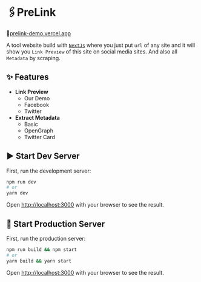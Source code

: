 # 🖇️PreLink

🔗[prelink-demo.vercel.app](https://prelink-demo.vercel.app)

A tool website build with [`NextJs`](https://nextjs.org) where you just put `url` of any site and it will show you `Link Preview` of this site on social media sites.
And also all `Metadata` by scraping.

## ✨ Features

- **Link Preview**
  - Our Demo
  - Facebook
  - Twitter
- **Extract Metadata**
  - Basic
  - OpenGraph
  - Twitter Card

## ▶️ Start Dev Server

First, run the development server:

```bash
npm run dev
# or
yarn dev
```

Open [http://localhost:3000](http://localhost:3000) with your browser to see the result.

## 🚀 Start Production Server

First, run the production server:

```bash
npm run build && npm start
# or
yarn build && yarn start
```

Open [http://localhost:3000](http://localhost:3000) with your browser to see the result.
